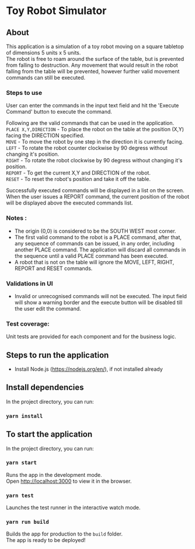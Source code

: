 # Toy Robot Simulator

## About
This application is a simulation of a toy robot moving on a square tabletop of dimensions 5 units x 5 units.  
The robot is free to roam around the surface of the table, but is prevented from falling to destruction. Any movement that would result in the robot falling from the table will be prevented, however further valid movement commands can still be executed.

### Steps to use
User can enter the commands in the input text field and hit the 'Execute Command' button to execute the command.  

Following are the valid commands that can be used in the application.  
`PLACE X,Y,DIRECTION` - To place the robot on the table at the position (X,Y) facing the DIRECTION specified.  
`MOVE` - To move the robot by one step in the direction it is currently facing.  
`LEFT` - To rotate the robot counter clockwise by 90 degress without changing it's position.  
`RIGHT` - To rotate the robot clockwise by 90 degress without changing it's position.  
`REPORT` - To get the current X,Y and DIRECTION of the robot.  
`RESET` - To reset the robot's position and take it off the table.  

Successfully executed commands will be displayed in a list on the screen.  
When the user issues a REPORT command, the current position of the robot will be displayed above the executed commands list.  

### Notes :
- The origin (0,0) is considered to be the SOUTH WEST most corner.  
- The first valid command to the robot is a PLACE command, after that, any sequence of commands can be issued, in any order, including another PLACE command. The application will discard all commands in the sequence until a valid PLACE command has been executed.  
- A robot that is not on the table will ignore the MOVE, LEFT, RIGHT, REPORT and RESET commands.

### Validations in UI
- Invalid or unrecognised commands will not be executed. The input field will show a warning border and the execute button will be disabled till the user edit the command.

### Test coverage:
Unit tests are provided for each component and for the business logic.

## Steps to run the application

- Install Node.js (https://nodejs.org/en/), if not installed already

## Install dependencies

In the project directory, you can run:

### `yarn install`

## To start the application

In the project directory, you can run:

### `yarn start`

Runs the app in the development mode.<br>
Open [http://localhost:3000](http://localhost:3000) to view it in the browser.

### `yarn test`

Launches the test runner in the interactive watch mode.<br>

### `yarn run build`

Builds the app for production to the `build` folder.<br>
The app is ready to be deployed!
